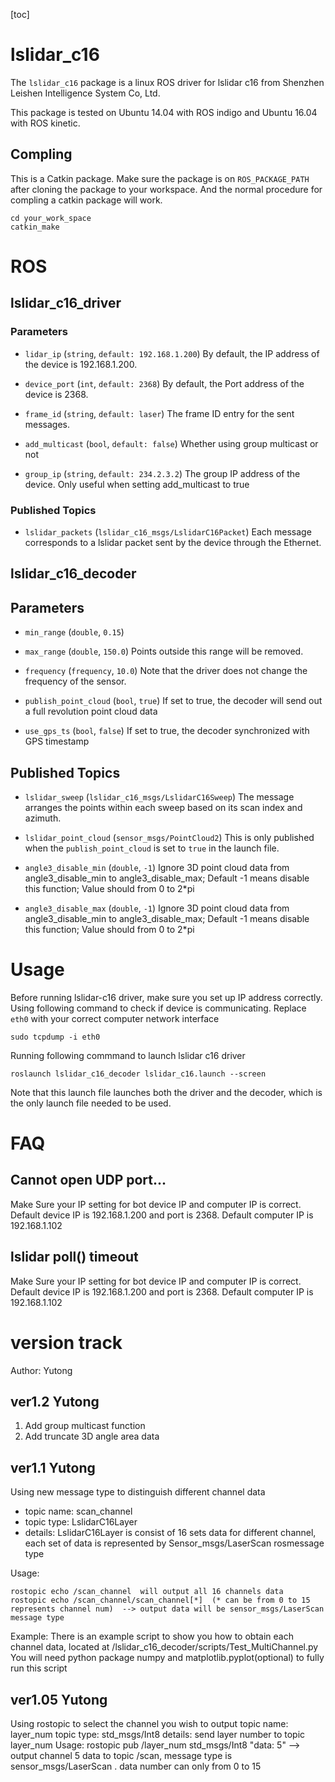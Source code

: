 [toc]

# lslidar_c16
The `lslidar_c16` package is a linux ROS driver for lslidar c16 from Shenzhen Leishen Intelligence System Co, Ltd.

This package is tested on Ubuntu 14.04 with ROS indigo and Ubuntu 16.04 with ROS kinetic.


## Compling
This is a Catkin package. Make sure the package is on `ROS_PACKAGE_PATH` after cloning the package to your workspace. And the normal procedure for compling a catkin package will work.

```
cd your_work_space
catkin_make 
```

# ROS 

## lslidar_c16_driver

### Parameters

- `lidar_ip` (`string`, `default: 192.168.1.200`)
By default, the IP address of the device is 192.168.1.200.

- `device_port` (`int`, `default: 2368`)
By default, the Port address of the device is 2368.

- `frame_id` (`string`, `default: laser`)
The frame ID entry for the sent messages.

- `add_multicast` (`bool`, `default: false`)
Whether using group multicast or not

- `group_ip` (`string`, `default: 234.2.3.2`)
The group IP address of the device. Only useful when setting add_multicast to true

### Published Topics

- `lslidar_packets` (`lslidar_c16_msgs/LslidarC16Packet`)
Each message corresponds to a lslidar packet sent by the device through the Ethernet.

## lslidar_c16_decoder

## Parameters

- `min_range` (`double`, `0.15`)

- `max_range` (`double`, `150.0`)
Points outside this range will be removed.

- `frequency` (`frequency`, `10.0`)
Note that the driver does not change the frequency of the sensor. 

- `publish_point_cloud` (`bool`, `true`)
If set to true, the decoder will send out a full revolution point cloud data

- `use_gps_ts` (`bool`, `false`)
If set to true, the decoder synchronized with GPS timestamp
## Published Topics

- `lslidar_sweep` (`lslidar_c16_msgs/LslidarC16Sweep`)
The message arranges the points within each sweep based on its scan index and azimuth.

- `lslidar_point_cloud` (`sensor_msgs/PointCloud2`)
This is only published when the `publish_point_cloud` is set to `true` in the launch file.

- `angle3_disable_min` (`double`, `-1`)
Ignore 3D point cloud data from angle3_disable_min to angle3_disable_max; Default -1 means disable this function; Value should from 0 to 2*pi

- `angle3_disable_max` (`double`, `-1`)
Ignore 3D point cloud data from angle3_disable_min to angle3_disable_max; Default -1 means disable this function; Value should from 0 to 2*pi



# Usage
Before running lslidar-c16 driver, make sure you set up IP address correctly.
Using following command to check if device is communicating. Replace `eth0` with your correct computer network interface

``` shell
sudo tcpdump -i eth0
```

Running following commmand to launch lslidar c16 driver

``` shell
roslaunch lslidar_c16_decoder lslidar_c16.launch --screen
```

Note that this launch file launches both the driver and the decoder, which is the only launch file needed to be used.



# FAQ
## Cannot open UDP port...
Make Sure your IP setting for bot device IP and computer IP is correct.
Default device IP is 192.168.1.200 and port is 2368.
Default computer IP is 192.168.1.102


## lslidar poll() timeout
 Make Sure your IP setting for bot device IP and computer IP is correct.
Default device IP is 192.168.1.200 and port is 2368.
Default computer IP is 192.168.1.102


# version track
Author: Yutong

## ver1.2 Yutong
1. Add group multicast function
2. Add truncate 3D angle area data


## ver1.1  Yutong
Using new message type to distinguish different channel data
- topic name: scan_channel
- topic type: LslidarC16Layer
- details: LslidarC16Layer is consist of 16 sets data for different channel, each set of data is represented by Sensor_msgs/LaserScan rosmessage type

Usage: 
``` shell
rostopic echo /scan_channel  will output all 16 channels data
rostopic echo /scan_channel/scan_channel[*]  (* can be from 0 to 15 represents channel num)  --> output data will be sensor_msgs/LaserScan message type
```
Example: 
There is an example script to show you how to obtain each channel data, located at /lslidar_c16_decoder/scripts/Test_MultiChannel.py
You will need python package numpy and matplotlib.pyplot(optional) to fully run this script


## ver1.05 Yutong
Using rostopic to select the channel you wish to output
topic name: layer_num
topic type: std_msgs/Int8
details: send layer number to topic layer_num 
Usage: rostopic pub /layer_num std_msgs/Int8 "data: 5"  --> output channel 5 data to topic /scan, message type is sensor_msgs/LaserScan . data number can only from 0 to 15




